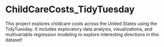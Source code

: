 # ChildCareCosts_TidyTuesday
This project explores childcare costs across the United States using the TidyTuesday. It includes exploratory data analysis, visualizations, and multivariable regression modeling to explore interesting directions in this dataset!
